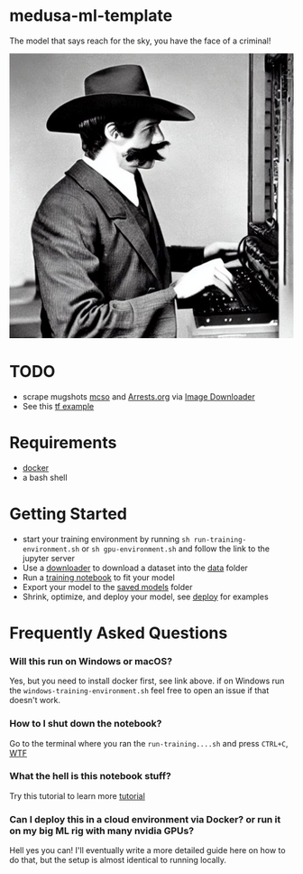 # medusa-ml-template

The model that says reach for the sky, you have the face of a criminal!

<img src="./docs/Earp.jpeg" alt="Earp Logo"/>

# TODO

* scrape mugshots [mcso](https://www.mcso.org/i-want-to/mugshot-lookup) and [Arrests.org](https://arrests.org/) via [Image Downloader](https://chrome.google.com/webstore/detail/image-downloader/cnpniohnfphhjihaiiggeabnkjhpaldj)
* See this [tf example](https://github.com/rdcolema/tensorflow-image-classification/blob/master/tf2_cnn.ipynb)

# Requirements

* [docker](https://www.docker.com/)
* a bash shell

# Getting Started

* start your training environment by running ```sh run-training-environment.sh``` or ```sh gpu-environment.sh``` and follow the link to the jupyter server
* Use a [downloader](./downloader/) to download a dataset into the [data](./data/) folder
* Run a [training notebook](./training_notebooks) to fit your model
* Export your model to the [saved models](./saved_models) folder
* Shrink, optimize, and deploy your model, see [deploy](./deploy) for examples 

# Frequently Asked Questions

### Will this run on Windows or macOS?

Yes, but you need to install docker first, see link above. if on Windows run the ```windows-training-environment.sh``` feel free to open an issue if that doesn't work. 

### How to I shut down the notebook?

Go to the terminal where you ran the ```run-training....sh``` and press ```CTRL+C```, [WTF](https://medium.com/@aantipov/what-happens-when-you-ctrl-c-in-the-terminal-36b093443e06)

### What the hell is this notebook stuff?

Try this tutorial to learn more [tutorial](https://jupyter.org/try)

### Can I deploy this in a cloud environment via Docker? or run it on my big ML rig with many nvidia GPUs?

Hell yes you can! I'll eventually write a more detailed guide here on how to do that, but the setup is almost identical to running locally.
